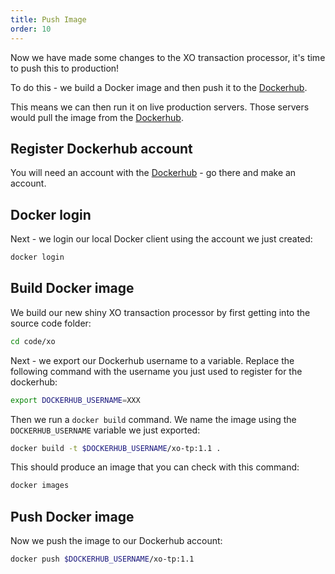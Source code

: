 ```yaml
---
title: Push Image
order: 10
---
```


Now we have made some changes to the XO transaction processor, it's time to push this to production!

To do this - we build a Docker image and then push it to the [Dockerhub](https://hub.docker.com/).

This means we can then run it on live production servers.  Those servers would pull the image from the [Dockerhub](https://hub.docker.com/).

## Register Dockerhub account

You will need an account with the [Dockerhub](https://hub.docker.com/) - go there and make an account.

## Docker login

Next - we login our local Docker client using the account we just created:

```bash
docker login
```

## Build Docker image

We build our new shiny XO transaction processor by first getting into the source code folder:

```bash
cd code/xo
```

Next - we export our Dockerhub username to a variable.  Replace the following command with the username you just used to register for the dockerhub:

```bash
export DOCKERHUB_USERNAME=XXX
```

Then we run a `docker build` command.  We name the image using the `DOCKERHUB_USERNAME` variable we just exported:

```bash
docker build -t $DOCKERHUB_USERNAME/xo-tp:1.1 .
```

This should produce an image that you can check with this command:

```bash
docker images
```

## Push Docker image

Now we push the image to our Dockerhub account:

```bash
docker push $DOCKERHUB_USERNAME/xo-tp:1.1
```






